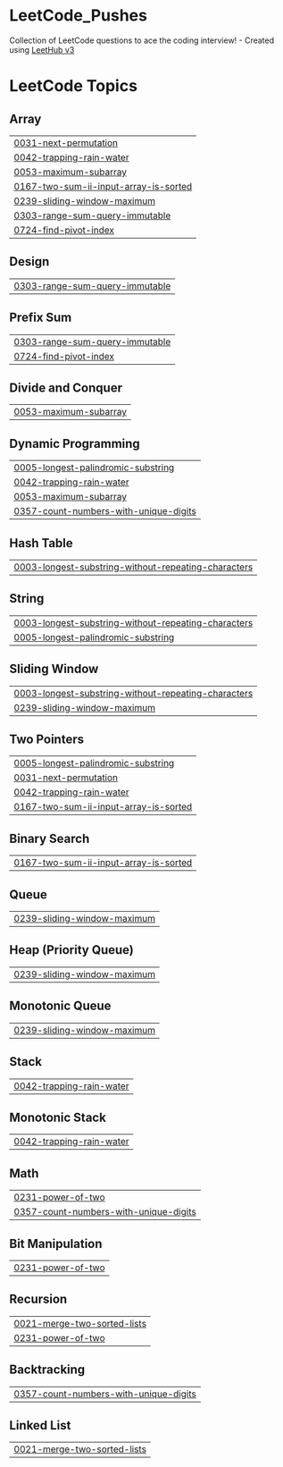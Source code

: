 # LeetCode_Pushes
Collection of LeetCode questions to ace the coding interview! - Created using [LeetHub v3](https://github.com/raphaelheinz/LeetHub-3.0)

<!---LeetCode Topics Start-->
# LeetCode Topics
## Array
|  |
| ------- |
| [0031-next-permutation](https://github.com/sagar-tan/LeetCode_Pushes/tree/master/0031-next-permutation) |
| [0042-trapping-rain-water](https://github.com/sagar-tan/LeetCode_Pushes/tree/master/0042-trapping-rain-water) |
| [0053-maximum-subarray](https://github.com/sagar-tan/LeetCode_Pushes/tree/master/0053-maximum-subarray) |
| [0167-two-sum-ii-input-array-is-sorted](https://github.com/sagar-tan/LeetCode_Pushes/tree/master/0167-two-sum-ii-input-array-is-sorted) |
| [0239-sliding-window-maximum](https://github.com/sagar-tan/LeetCode_Pushes/tree/master/0239-sliding-window-maximum) |
| [0303-range-sum-query-immutable](https://github.com/sagar-tan/LeetCode_Pushes/tree/master/0303-range-sum-query-immutable) |
| [0724-find-pivot-index](https://github.com/sagar-tan/LeetCode_Pushes/tree/master/0724-find-pivot-index) |
## Design
|  |
| ------- |
| [0303-range-sum-query-immutable](https://github.com/sagar-tan/LeetCode_Pushes/tree/master/0303-range-sum-query-immutable) |
## Prefix Sum
|  |
| ------- |
| [0303-range-sum-query-immutable](https://github.com/sagar-tan/LeetCode_Pushes/tree/master/0303-range-sum-query-immutable) |
| [0724-find-pivot-index](https://github.com/sagar-tan/LeetCode_Pushes/tree/master/0724-find-pivot-index) |
## Divide and Conquer
|  |
| ------- |
| [0053-maximum-subarray](https://github.com/sagar-tan/LeetCode_Pushes/tree/master/0053-maximum-subarray) |
## Dynamic Programming
|  |
| ------- |
| [0005-longest-palindromic-substring](https://github.com/sagar-tan/LeetCode_Pushes/tree/master/0005-longest-palindromic-substring) |
| [0042-trapping-rain-water](https://github.com/sagar-tan/LeetCode_Pushes/tree/master/0042-trapping-rain-water) |
| [0053-maximum-subarray](https://github.com/sagar-tan/LeetCode_Pushes/tree/master/0053-maximum-subarray) |
| [0357-count-numbers-with-unique-digits](https://github.com/sagar-tan/LeetCode_Pushes/tree/master/0357-count-numbers-with-unique-digits) |
## Hash Table
|  |
| ------- |
| [0003-longest-substring-without-repeating-characters](https://github.com/sagar-tan/LeetCode_Pushes/tree/master/0003-longest-substring-without-repeating-characters) |
## String
|  |
| ------- |
| [0003-longest-substring-without-repeating-characters](https://github.com/sagar-tan/LeetCode_Pushes/tree/master/0003-longest-substring-without-repeating-characters) |
| [0005-longest-palindromic-substring](https://github.com/sagar-tan/LeetCode_Pushes/tree/master/0005-longest-palindromic-substring) |
## Sliding Window
|  |
| ------- |
| [0003-longest-substring-without-repeating-characters](https://github.com/sagar-tan/LeetCode_Pushes/tree/master/0003-longest-substring-without-repeating-characters) |
| [0239-sliding-window-maximum](https://github.com/sagar-tan/LeetCode_Pushes/tree/master/0239-sliding-window-maximum) |
## Two Pointers
|  |
| ------- |
| [0005-longest-palindromic-substring](https://github.com/sagar-tan/LeetCode_Pushes/tree/master/0005-longest-palindromic-substring) |
| [0031-next-permutation](https://github.com/sagar-tan/LeetCode_Pushes/tree/master/0031-next-permutation) |
| [0042-trapping-rain-water](https://github.com/sagar-tan/LeetCode_Pushes/tree/master/0042-trapping-rain-water) |
| [0167-two-sum-ii-input-array-is-sorted](https://github.com/sagar-tan/LeetCode_Pushes/tree/master/0167-two-sum-ii-input-array-is-sorted) |
## Binary Search
|  |
| ------- |
| [0167-two-sum-ii-input-array-is-sorted](https://github.com/sagar-tan/LeetCode_Pushes/tree/master/0167-two-sum-ii-input-array-is-sorted) |
## Queue
|  |
| ------- |
| [0239-sliding-window-maximum](https://github.com/sagar-tan/LeetCode_Pushes/tree/master/0239-sliding-window-maximum) |
## Heap (Priority Queue)
|  |
| ------- |
| [0239-sliding-window-maximum](https://github.com/sagar-tan/LeetCode_Pushes/tree/master/0239-sliding-window-maximum) |
## Monotonic Queue
|  |
| ------- |
| [0239-sliding-window-maximum](https://github.com/sagar-tan/LeetCode_Pushes/tree/master/0239-sliding-window-maximum) |
## Stack
|  |
| ------- |
| [0042-trapping-rain-water](https://github.com/sagar-tan/LeetCode_Pushes/tree/master/0042-trapping-rain-water) |
## Monotonic Stack
|  |
| ------- |
| [0042-trapping-rain-water](https://github.com/sagar-tan/LeetCode_Pushes/tree/master/0042-trapping-rain-water) |
## Math
|  |
| ------- |
| [0231-power-of-two](https://github.com/sagar-tan/LeetCode_Pushes/tree/master/0231-power-of-two) |
| [0357-count-numbers-with-unique-digits](https://github.com/sagar-tan/LeetCode_Pushes/tree/master/0357-count-numbers-with-unique-digits) |
## Bit Manipulation
|  |
| ------- |
| [0231-power-of-two](https://github.com/sagar-tan/LeetCode_Pushes/tree/master/0231-power-of-two) |
## Recursion
|  |
| ------- |
| [0021-merge-two-sorted-lists](https://github.com/sagar-tan/LeetCode_Pushes/tree/master/0021-merge-two-sorted-lists) |
| [0231-power-of-two](https://github.com/sagar-tan/LeetCode_Pushes/tree/master/0231-power-of-two) |
## Backtracking
|  |
| ------- |
| [0357-count-numbers-with-unique-digits](https://github.com/sagar-tan/LeetCode_Pushes/tree/master/0357-count-numbers-with-unique-digits) |
## Linked List
|  |
| ------- |
| [0021-merge-two-sorted-lists](https://github.com/sagar-tan/LeetCode_Pushes/tree/master/0021-merge-two-sorted-lists) |
<!---LeetCode Topics End-->